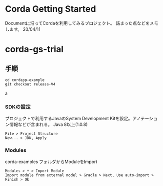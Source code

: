 # Corda Getting Started
Documentに沿ってCordaを利用してみるプロジェクト。
詰まった点などをメモします。 20/04/11

# corda-gs-trial


## 手順

```
cd cordapp-example
git checkout release-V4
```
a
### SDKの設定
プロジェクトで利用するJavaのSystem Development Kitを設定。アノテーション情報などが含まれる。
Java 8以上(1.0.8)

```
File > Project Structure
New... > JDK, Apply
```

### Modules
corda-examples フォルダからModuleをImport

```
Modules > + > Import Module
Import module from external model > Gradle > Next, Use auto-import > Finish > Ok
```
